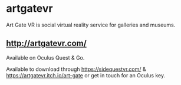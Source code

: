 # artgatevr
Art Gate VR is social virtual reality service for galleries and museums.

http://artgatevr.com/
--
Available on Oculus Quest & Go.

Available to download through https://sidequestvr.com/ & https://artgatevr.itch.io/art-gate or get in touch for an Oculus key.

